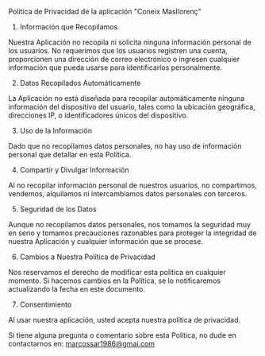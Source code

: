 Política de Privacidad de la aplicación "Coneix Masllorenç"

1. Información que Recopilamos

Nuestra Aplicación no recopila ni solicita ninguna información personal de los usuarios. No requerimos que los usuarios registren una cuenta, proporcionen una dirección de correo electrónico o ingresen cualquier información que pueda usarse para identificarlos personalmente.

2. Datos Recopilados Automáticamente

La Aplicación no está diseñada para recopilar automáticamente ninguna información del dispositivo del usuario, tales como la ubicación geográfica, direcciones IP, o identificadores únicos del dispositivo.

3. Uso de la Información

Dado que no recopilamos datos personales, no hay uso de información personal que detallar en esta Política.

4. Compartir y Divulgar Información

Al no recopilar información personal de nuestros usuarios, no compartimos, vendemos, alquilamos ni intercambiamos datos personales con terceros.

5. Seguridad de los Datos

Aunque no recopilamos datos personales, nos tomamos la seguridad muy en serio y tomamos precauciones razonables para proteger la integridad de nuestra Aplicación y cualquier información que se procese.

6. Cambios a Nuestra Política de Privacidad

Nos reservamos el derecho de modificar esta política en cualquier momento. Si hacemos cambios en la Política, se lo notificaremos actualizando la fecha en este documento.

7. Consentimiento

Al usar nuestra aplicación, usted acepta nuestra política de privacidad.

Si tiene alguna pregunta o comentario sobre esta Política, no dude en contactarnos en: marcossar1986@gmai.com
